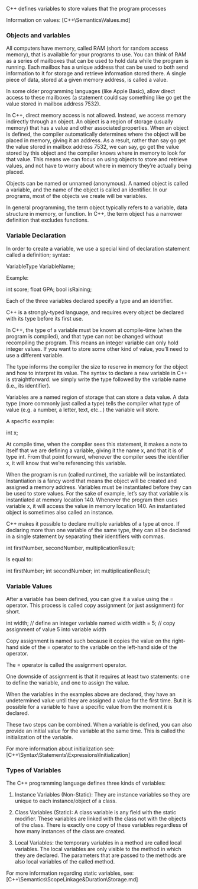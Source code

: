 C++ defines variables to store values that the program processes

Information on values:
[C++\Semantics\Values.md]



### Objects and variables

All computers have memory, called RAM (short for random access memory), that is available for your programs to use. You can think of RAM as a series of mailboxes that can be used to hold data while the program is running. Each mailbox has a unique address that can be used to both send information to it for storage and retrieve information stored there. A single piece of data, stored at a given memory address, is called a value.

In some older programming languages (like Apple Basic), allow direct access to these mailboxes (a statement could say something like go get the value stored in mailbox address 7532).

In C++, direct memory access is not allowed. Instead, we access memory indirectly through an object. An object is a region of storage (usually memory) that has a value and other associated properties. When an object is defined, the compiler automatically determines where the object will be placed in memory, giving it an address. As a result, rather than say go get the value stored in mailbox address 7532, we can say, go get the value stored by this object and the compiler knows where in memory to look for that value. This means we can focus on using objects to store and retrieve values, and not have to worry about where in memory they’re actually being placed.

Objects can be named or unnamed (anonymous). A named object is called a variable, and the name of the object is called an identifier. In our programs, most of the objects we create will be variables.

In general programming, the term object typically refers to a variable, data structure in memory, or function. In C++, the term object has a narrower definition that excludes functions.



### Variable Declaration

In order to create a variable, we use a special kind of declaration statement called a definition; syntax:

  VariableType VariableName;

Example:

  int score;
  float GPA;
  bool isRaining;

Each of the three variables declared specify a type and an identifier.

C++ is a strongly-typed language, and requires every object be declared with its type before its first use.

In C++, the type of a variable must be known at compile-time (when the program is compiled), and that type can not be changed without recompiling the program. This means an integer variable can only hold integer values. If you want to store some other kind of value, you’ll need to use a different variable.

The type informs the compiler the size to reserve in memory for the object and how to interpret its value. The syntax to declare a new variable in C++ is straightforward: we simply write the type followed by the variable name (i.e., its identifier).

Variables are a named region of storage that can store a data value. A data type (more commonly just called a type) tells the compiler what type of value (e.g. a number, a letter, text, etc…) the variable will store.

A specific example:

  int x;

At compile time, when the compiler sees this statement, it makes a note to itself that we are defining a variable, giving it the name x, and that it is of type int. From that point forward, whenever the compiler sees the identifier x, it will know that we’re referencing this variable.

When the program is run (called runtime), the variable will be instantiated. Instantiation is a fancy word that means the object will be created and assigned a memory address. Variables must be instantiated before they can be used to store values. For the sake of example, let’s say that variable x is instantiated at memory location 140. Whenever the program then uses variable x, it will access the value in memory location 140. An instantiated object is sometimes also called an instance.

C++ makes it possible to declare multiple variables of a type at once. If declaring more than one variable of the same type, they can all be declared in a single statement by separating their identifiers with commas.

  int firstNumber, secondNumber, multiplicationResult;

Is equal to:

  int firstNumber;
  int secondNumber;
  int multiplicationResult;



### Variable Values

After a variable has been defined, you can give it a value using the = operator. This process is called copy assignment (or just assignment) for short.

  int width; // define an integer variable named width
  width = 5; // copy assignment of value 5 into variable width

Copy assignment is named such because it copies the value on the right-hand side of the = operator to the variable on the left-hand side of the operator.

The = operator is called the assignment operator.

One downside of assignment is that it requires at least two statements: one to define the variable, and one to assign the value.

When the variables in the examples above are declared, they have an undetermined value until they are assigned a value for the first time. But it is possible for a variable to have a specific value from the moment it is declared.

These two steps can be combined. When a variable is defined, you can also provide an initial value for the variable at the same time. This is called the initialization of the variable.

For more information about initialization see:
[C++\Syntax\Statements\Expressions\Initialization]



### Types of Variables

The C++ programming language defines three kinds of variables:

1. Instance Variables (Non-Static): They are instance variables so they are unique to each instance/object of a class.

2. Class Variables (Static): A class variable is any field with the static modifier. These variables are linked with the class not with the objects of the class. There is exactly one copy of these variables regardless of how many instances of the class are created.

3. Local Variables: the temporary variables in a method are called local variables. The local variables are only visible to the method in which they are declared. The parameters that are passed to the methods are also local variables of the called method.

For more information regarding static variables, see:
[C++\Semantics\ScopeLinkage&Duration\Storage.md]
